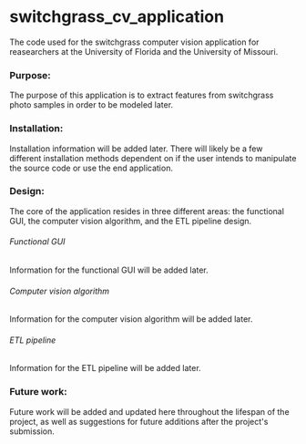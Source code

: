 # switchgrass_cv_application
 The code used for the switchgrass computer vision application for reasearchers at the University of Florida and the University of Missouri.

### Purpose:

The purpose of this application is to extract features from switchgrass photo samples in order to be modeled later.

### Installation:

Installation information will be added later. There will likely be a few different installation methods dependent on if the user intends to manipulate the source code or use the end application.

### Design:

The core of the application resides in three different areas: the functional GUI, the computer vision algorithm, and the ETL pipeline design.

###### Functional GUI

Information for the functional GUI will be added later.

###### Computer vision algorithm

Information for the computer vision algorithm will be added later.

###### ETL pipeline

Information for the ETL pipeline will be added later.

### Future work:

Future work will be added and updated here throughout the lifespan of the project, as well as suggestions for future additions after the project's submission.
